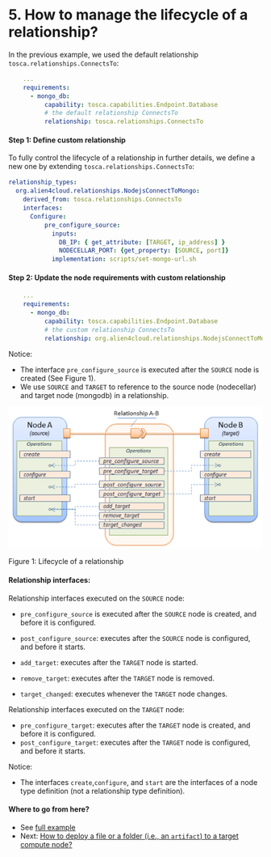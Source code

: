 # 5. How to manage the lifecycle of a relationship?

In the previous example, we used the default relationship `tosca.relationships.ConnectsTo`:

```yaml
    ...
    requirements:
      - mongo_db:
          capability: tosca.capabilities.Endpoint.Database
          # the default relationship ConnectsTo
          relationship: tosca.relationships.ConnectsTo
```

#### Step 1: Define custom relationship

To fully control the lifecycle of a relationship in further details, we define a new one by extending 
`tosca.relationships.ConnectsTo`:

```yaml
relationship_types:
  org.alien4cloud.relationships.NodejsConnectToMongo:
    derived_from: tosca.relationships.ConnectsTo
    interfaces:
      Configure:
          pre_configure_source:
            inputs:
              DB_IP: { get_attribute: [TARGET, ip_address] }
              NODECELLAR_PORT: {get_property: [SOURCE, port]}
            implementation: scripts/set-mongo-url.sh
```

#### Step 2: Update the node requirements with custom relationship

```yaml
    ...
    requirements:
      - mongo_db:
          capability: tosca.capabilities.Endpoint.Database
          # the custom relationship ConnectsTo
          relationship: org.alien4cloud.relationships.NodejsConnectToMongo
```

Notice:
* The interface `pre_configure_source` is executed after the `SOURCE` node is created (See Figure 1).
* We use `SOURCE` and `TARGET` to reference to the source node (nodecellar) and target node (mongodb) in a relationship.

![](../images/relationship_lifecycle.png "Relationship lifecycle")

Figure 1: Lifecycle of a relationship

#### Relationship interfaces:

Relationship interfaces executed on the `SOURCE` node:
* `pre_configure_source` is executed after the `SOURCE` node is created, and before it is configured.
* `post_configure_source`: executes after the `SOURCE` node is configured, and before it starts.


* `add_target`: executes after the `TARGET` node is started.
* `remove_target`: executes after the `TARGET` node is removed.
* `target_changed`: executes whenever the `TARGET` node changes.

Relationship interfaces executed on the `TARGET` node:
* `pre_configure_target`: executes after the `TARGET` node is created, and before it is configured.
* `post_configure_target`: executes after the `TARGET` node is configured, and before it starts.

Notice:
* The interfaces `create`,`configure`, and `start` are the interfaces of a node type definition (not a relationship type
definition).

#### Where to go from here?

* See [full example](../examples/nodecellar/types.yml "Custom relationship example")
* Next: [How to deploy a file or a folder (i.e., an `artifact`) to a target compute node?](Basic_Artifact.md "Artifact")